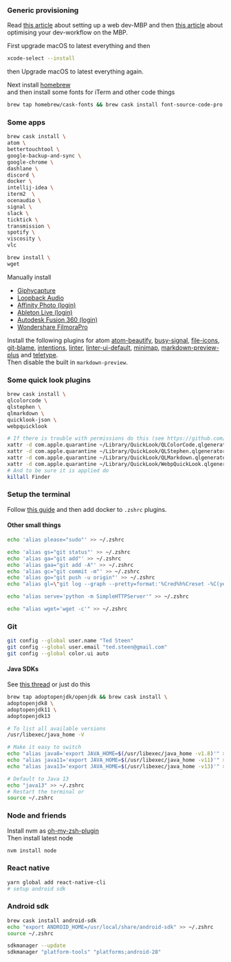 ### Generic provisioning
Read [this article](https://medium.com/@tretuna/macbook-pro-web-developer-setup-from-clean-slate-to-dev-machine-1befd4121ba8) about setting up a web dev-MBP and then [this article](https://dev.to/oryanmoshe/i-spend-one-hour-a-week-optimizing-my-development-environment-l9a) about optimising your dev-workflow on the MBP.

First upgrade macOS to latest everything and then
```bash
xcode-select --install
```
then Upgrade macOS to latest everything again.

Next install [homebrew](https://brew.sh)  
and then install some fonts for iTerm and other code things
```bash
brew tap homebrew/cask-fonts && brew cask install font-source-code-pro
```

### Some apps
```bash
brew cask install \
atom \
bettertouchtool \
google-backup-and-sync \
google-chrome \
dashlane \
discord \
docker \
intellij-idea \
iterm2  \
ocenaudio \
signal \
slack \
ticktick \
transmission \
spotify \
viscosity \
vlc

brew install \
wget
```
Manually install
* [Giphycapture](https://giphy.com/apps/giphycapture)
* [Loopback Audio](https://rogueamoeba.com/loopback/)
* [Affinity Photo (login)](https://affinity.serif.com/en-gb/photo/)
* [Ableton Live (login)](https://www.ableton.com/en/live/)
* [Autodesk Fusion 360 (login)](https://www.autodesk.com/products/fusion-360/overview)
* [Wondershare FilmoraPro](https://filmora.wondershare.com/filmorapro-video-editor/)

Install the following plugins for atom
 [atom-beautify](https://atom.io/packages/atom-beautify), [busy-signal](https://atom.io/packages/busy-signal), [file-icons](https://atom.io/packages/file-icons), [git-blame](https://atom.io/packages/git-blame), [intentions](https://atom.io/packages/intentions), [linter](https://atom.io/packages/linter), [linter-ui-default](https://atom.io/packages/linter-ui-default), [minimap](https://atom.io/packages/minimap), [markdown-preview-plus](https://atom.io/packages/markdown-preview-plus) and [teletype](https://atom.io/packages/teletype).  
 Then disable the built in `markdown-preview`.

### Some quick look plugins
```bash
brew cask install \
qlcolorcode \
qlstephen \
qlmarkdown \
quicklook-json \
webpquicklook

# If there is trouble with permissions do this (see https://github.com/anthonygelibert/QLColorCode/issues/51#issuecomment-563982425)
xattr -d com.apple.quarantine ~/Library/QuickLook/QLColorCode.qlgenerator
xattr -d com.apple.quarantine ~/Library/QuickLook/QLStephen.qlgenerator
xattr -d com.apple.quarantine ~/Library/QuickLook/QLMarkdown.qlgenerator
xattr -d com.apple.quarantine ~/Library/QuickLook/WebpQuickLook.qlgenerator
# And to be sure it is applied do
killall Finder
```
### Setup the terminal
Follow [this guide](https://gist.github.com/kevin-smets/8568070#file-iterm2-solarized-md) and then add docker to `.zshrc` plugins.

#### Other small things
```bash
echo 'alias please="sudo"' >> ~/.zshrc

echo 'alias gs="git status"' >> ~/.zshrc
echo 'alias ga="git add"' >> ~/.zshrc
echo 'alias gaa="git add -A"' >> ~/.zshrc
echo 'alias gc="git commit -m"' >> ~/.zshrc
echo 'alias go="git push -u origin"' >> ~/.zshrc
echo "alias gl=\"git log --graph --pretty=format:'%Cred%h%Creset -%C(yellow)%d%Creset %s %Cgreen(%cr) %C(bold blue)<%an>%Creset' --abbrev-commit\"" >> ~/.zshrc

echo "alias serve='python -m SimpleHTTPServer'" >> ~/.zshrc

echo "alias wget='wget -c'" >> ~/.zshrc

```
### Git
```bash
git config --global user.name "Ted Steen"
git config --global user.email "ted.steen@gmail.com"
git config --global color.ui auto
```

#### Java SDKs
See [this thread](https://stackoverflow.com/questions/52524112/how-do-i-install-java-on-mac-osx-allowing-version-switching/52524114#52524114) or just do this
```bash
brew tap adoptopenjdk/openjdk && brew cask install \
adoptopenjdk8 \
adoptopenjdk11 \
adoptopenjdk13

# To list all available versions
/usr/libexec/java_home -V

# Make it easy to switch
echo "alias java8='export JAVA_HOME=$(/usr/libexec/java_home -v1.8)'" >> ~/.zshrc
echo "alias java11='export JAVA_HOME=$(/usr/libexec/java_home -v11)'" >> ~/.zshrc
echo "alias java13='export JAVA_HOME=$(/usr/libexec/java_home -v13)'" >> ~/.zshrc

# Default to Java 13
echo "java13" >> ~/.zshrc
# Restart the terminal or
source ~/.zshrc
```
### Node and friends
Install nvm as [oh-my-zsh-plugin](https://github.com/lukechilds/zsh-nvm#as-an-oh-my-zsh-custom-plugin)  
Then install latest node
```bash
nvm install node
```
### React native
```bash
yarn global add react-native-cli
# setup android sdk
```

### Android sdk
```bash
brew cask install android-sdk
echo "export ANDROID_HOME=/usr/local/share/android-sdk" >> ~/.zshrc
source ~/.zshrc

sdkmanager --update
sdkmanager "platform-tools" "platforms;android-28"
```
